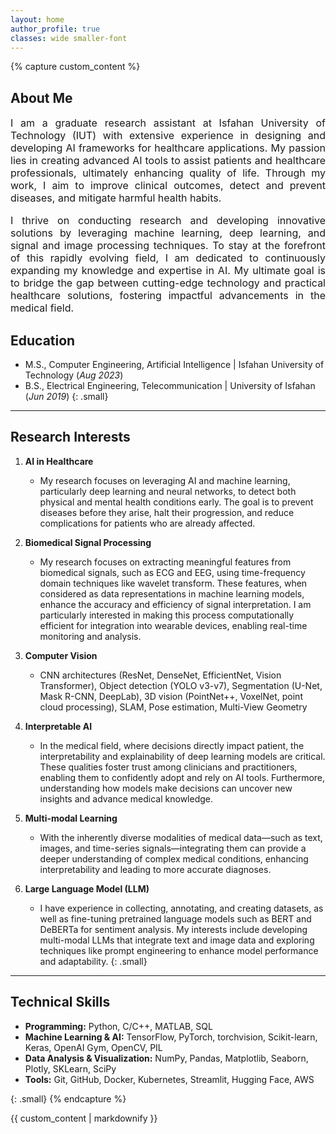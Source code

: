 ```yaml
---
layout: home
author_profile: true
classes: wide smaller-font
---
```


{% capture custom_content %}
## About Me
<div style="text-align: justify; font-size: 16px;">
I am a graduate research assistant at Isfahan University of Technology (IUT) with extensive experience in designing and developing AI frameworks for healthcare applications. My passion lies in creating advanced AI tools to assist patients and healthcare professionals, ultimately enhancing quality of life. Through my work, I aim to improve clinical outcomes, detect and prevent diseases, and mitigate harmful health habits.

I thrive on conducting research and developing innovative solutions by leveraging machine learning, deep learning, and signal and image processing techniques. To stay at the forefront of this rapidly evolving field, I am  dedicated to continuously expanding my knowledge and expertise in AI. My ultimate goal is to bridge the gap between cutting-edge technology and practical healthcare solutions, fostering impactful advancements in the medical field.


</div>

## Education						       		
- M.S.,  Computer Engineering, Artificial Intelligence	| Isfahan University of Technology (_Aug 2023_)	 			        		
- B.S.,  Electrical Engineering, Telecommunication | University of Isfahan (_Jun 2019_)
{: .small}

---
## Research Interests

1. **AI in Healthcare**
   - My research focuses on leveraging AI and machine learning, particularly deep learning and neural networks, to detect both physical and mental health conditions early. The goal is to prevent diseases before they arise, halt their progression, and reduce complications for patients who are already affected.
  
2. **Biomedical Signal Processing**
   - My research focuses on extracting meaningful features from biomedical signals, such as ECG and EEG, using time-frequency domain techniques like wavelet transform. These features, when considered as data representations in machine learning models, enhance the accuracy and efficiency of signal interpretation. I am particularly interested in making this process computationally efficient for integration into wearable devices, enabling real-time monitoring and analysis.


3. **Computer Vision**
   - CNN architectures (ResNet, DenseNet, EfficientNet, Vision Transformer), Object detection (YOLO v3-v7), Segmentation (U-Net, Mask R-CNN, DeepLab), 3D vision (PointNet++, VoxelNet, point cloud processing), SLAM, Pose estimation, Multi-View Geometry

4. **Interpretable AI**
   - In the medical field, where decisions directly impact patient, the interpretability and explainability of deep learning models are critical. These qualities foster trust among clinicians and practitioners, enabling them to confidently adopt and rely on AI tools. Furthermore, understanding how models make decisions can uncover new insights and advance medical knowledge.

5. **Multi-modal Learning**
   - With the inherently diverse modalities of medical data—such as text, images, and time-series signals—integrating them can provide a deeper understanding of complex medical conditions, enhancing interpretability and leading to more accurate diagnoses.

6. **Large Language Model (LLM)**
   - I have experience in collecting, annotating, and creating datasets, as well as fine-tuning pretrained language models such as BERT and DeBERTa for sentiment analysis. My interests include developing multi-modal LLMs that integrate text and image data and exploring techniques like prompt engineering to enhance model performance and adaptability.
{: .small}
---
## Technical Skills
- **Programming:** Python, C/C++, MATLAB, SQL
- **Machine Learning & AI:** TensorFlow, PyTorch, torchvision, Scikit-learn, Keras, OpenAI Gym, OpenCV, PIL
- **Data Analysis & Visualization:** NumPy, Pandas, Matplotlib, Seaborn, Plotly, SKLearn, SciPy
- **Tools:** Git, GitHub, Docker, Kubernetes, Streamlit, Hugging Face, AWS


{: .small}
{% endcapture %}

{{ custom_content | markdownify }}

